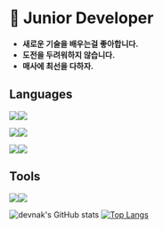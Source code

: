 # 👋 Junior Developer

- **새로운 기술을 배우는걸 좋아합니다.**
- **도전을 두려워하지 않습니다.**
- **매사에 최선을 다하자.**





## Languages

<img src="https://img.shields.io/badge/JavaScript-F7DF1E?style=for-the-badge&logo=JavaScript&logoColor=white"><img src="https://img.shields.io/badge/TypeScript-3178C6?style=for-the-badge&logo=TypeScript&logoColor=white">

<img src="https://img.shields.io/badge/React-20232a?style=for-the-badge&logo=React&logoColor=61DAFB"><img src="https://img.shields.io/badge/Svelte-f1413d?style=for-the-badge&logo=Svelte&logoColor=white">

<img src="https://img.shields.io/badge/Node.js-339933?style=for-the-badge&logo=Node.js&logoColor=white"><img src="https://img.shields.io/badge/Express-000000?style=for-the-badge&logo=Express&logoColor=white">

## Tools

<img src="https://img.shields.io/badge/GitHub-181717?style=for-the-badge&logo=GitHub&logoColor=white"><img src="https://img.shields.io/badge/Amazon AWS-232F3E?style=for-the-badge&logo=Amazon AWS&logoColor=white">

![devnak's GitHub stats](https://github-readme-stats.vercel.app/api?username=Devnak&show_icons=true&count_private=true&&hide=contribs,issues)
[![Top Langs](https://github-readme-stats.vercel.app/api/top-langs/?username=Devnak&layout=compact)](https://github.com/anuraghazra/github-readme-stats)
